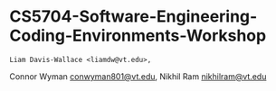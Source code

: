 # CS5704-Software-Engineering-Coding-Environments-Workshop

	Liam Davis-Wallace <liamdw@vt.edu>,
  Connor Wyman <conwyman801@vt.edu>,
  Nikhil Ram <nikhilram@vt.edu>
